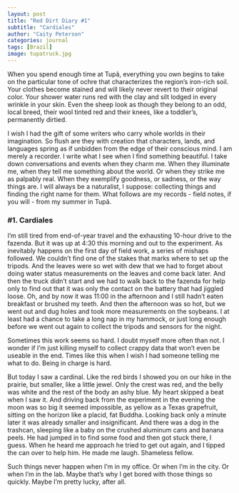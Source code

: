 ```yaml
---
layout: post
title: "Red Dirt Diary #1"
subtitle: "Cardiales"
author: "Caity Peterson"
categories: journal
tags: [Brazil]
image: tupatruck.jpg  
---
```


When you spend enough time at Tupã, everything you own begins to take on the particular tone of ochre that characterizes the region’s iron-rich soil. Your clothes become stained and will likely never revert to their original color. Your shower water runs red with the clay and silt lodged in every wrinkle in your skin. Even the sheep look as though they belong to an odd, local breed, their wool tinted red and their knees, like a toddler’s, permanently dirtied.

I wish I had the gift of some writers who carry whole worlds in their imagination. So flush are they with creation that characters, lands, and languages spring as if unbidden from the edge of their conscious mind. I am merely a recorder. I write what I see when I find something beautiful. I take down conversations and events when they charm me. When they illuminate me, when they tell me something about the world. Or when they strike me as palpably real. When they exemplify goodness, or sadness, or the way things are. I will always be a naturalist, I suppose: collecting things and finding the right name for them. What follows are my records - field notes, if you will - from my summer in Tupã.

### #1. Cardiales

I’m still tired from end-of-year travel and the exhausting 10-hour drive to the fazenda. But it was up at 4:30 this morning and out to the experiment. As inevitably happens on the first day of field work, a series of mishaps followed. We couldn’t find one of the stakes that marks where to set up the tripods. And the leaves were so wet with dew that we had to forget about doing water status measurements on the leaves and come back later. And then the truck didn’t start and we had to walk back to the fazenda for help only to find out that it was only the contact on the battery that had jiggled loose. Oh, and by now it was 11:00 in the afternoon and I still hadn’t eaten breakfast or brushed my teeth. And then the afternoon was so hot, but we went out and dug holes and took more measurements on the soybeans. I at least had a chance to take a long nap in my hammock, or just long enough before we went out again to collect the tripods and sensors for the night.

Sometimes this work seems so hard. I doubt myself more often than not. I wonder if I’m just killing myself to collect crappy data that won’t even be useable in the end. Times like this when I wish I had someone telling me what to do. Being in charge is hard.

But today I saw a cardinal. Like the red birds I showed you on our hike in the prairie, but smaller, like a little jewel. Only the crest was red, and the belly was white and the rest of the body an ashy blue. My heart skipped a beat when I saw it. And driving back from the experiment in the evening the moon was so big it seemed impossible, as yellow as a Texas grapefruit, sitting on the horizon like a placid, fat Buddha. Looking back only a minute later it was already smaller and insignificant. And there was a dog in the trashcan, sleeping like a baby on the crushed aluminum cans and banana peels. He had jumped in to find some food and then got stuck there, I guess. When he heard me approach he tried to get out again, and I tipped the can over to help him. He made me laugh. Shameless fellow.

Such things never happen when I’m in my office. Or when I’m in the city. Or when I’m in the lab. Maybe that’s why I get bored with those things so quickly. Maybe I’m pretty lucky, after all.

